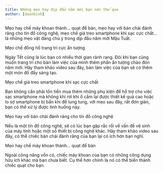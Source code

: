 ```yaml
---
title: Những mẹo hay dịp đầu năm mới bạn nên thử qua
author: [doanbinh]
---
```


Mẹo hay chế máy khoan thành… quạt để bàn, mẹo hay với bàn chải đánh răng cho tín đồ công nghệ, mẹo chế giá treo smartphone khi sạc cực chất… là những mẹo vặt đáng chú ý trong dịp đầu năm mới Mậu Tuất.

Mẹo chế đồng hồ trang trí cực ấn tượng

Ngày Tết cũng là lúc bạn có nhiều thời gian rảnh rang. Đôi khi bạn cũng muốn trang trí cho bàn làm việc của mình thêm phần ấn tượng chào đón năm mới. Hãy tham khảo video sau đây, bàn làm việc của bạn sẽ có thêm một món đồ đầy sáng tạo.

Mẹo chế giá treo smartphone khi sạc cực chất

Bạn không cần phải tốn tiền mua thêm những phụ kiện để hỗ trợ cho việc sạc smartphone mà không khi rơi khi ổ cắm lại được thiết kế quá cao hoặc lo sợ smartphone bị bẩn khi để lung tung, với mẹo sau đây, rất đơn giản, bạn có thể xử lý được tình huống này.

Mẹo hay với bàn chải đánh răng cho tín đồ công nghệ

Nếu là một tín đồ công nghệ, sẽ có lúc bạn gặp rắc rối về vấn đề vệ sinh của máy tính hoặc một số thiết bị công nghệ khác. Hãy tham khảo video sau đây, có thể chiếc bàn chải đánh răng của bạn lại có ích hơn bạn nghĩ.

Mẹo hay chế máy khoan thành… quạt để bàn

Ngoài công năng vốn có, chiếc máy khoan của bạn có những công dụng hữu ích khác mà bạn chưa biết. Cụ thể hơn chính là nó có thể biến thành chiếc quạt cho bạn.